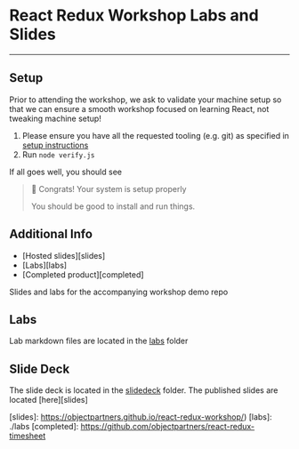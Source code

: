 # React Redux Workshop Labs and Slides
___

## Setup

Prior to attending the workshop, we ask to validate your machine setup so that we can ensure a smooth workshop focused on learning React, not tweaking machine setup!

1. Please ensure you have all the requested tooling (e.g. git) as specified in [setup instructions](./labs/lab-01-setup.md)
1. Run `node verify.js`

If all goes well, you should see

> 🎉  Congrats! Your system is setup properly
> 
> You should be good to install and run things.

## Additional Info

- [Hosted slides][slides]
- [Labs][labs]
- [Completed product][completed]

Slides and labs for the accompanying workshop demo repo 

## Labs ##
Lab markdown files are located in the [labs](./labs) folder

## Slide Deck ##
The slide deck is located in the [slidedeck](./slidedeck) folder. The published slides are located [here][slides]

[slides]: https://objectpartners.github.io/react-redux-workshop/)
[labs]: ./labs
[completed]: https://github.com/objectpartners/react-redux-timesheet
